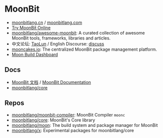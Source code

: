 # MoonBit

- [moonbitlang.cn](https://www.moonbitlang.cn/) / 
  [moonbitlang.com](https://www.moonbitlang.com/)
- [Try MoonBit Online](https://try.moonbitlang.com/)
- [moonbitlang/awesome-moonbit](https://github.com/moonbitlang/awesome-moonbit):
  A curated collection of awesome MoonBit tools, frameworks, libraries and articles.
- 中文论坛: [TaoLun](https://taolun.moonbitlang.com/) /
  English Discourse: [discuss](https://discuss.moonbitlang.com/)
- [mooncakes.io](https://mooncakes.io/):
  The centralized MoonBit package management platform.
- [Moon Build Dashboard](https://moonbitlang.github.io/moon-build-dashboard/)

## Docs

- [MoonBit 文档](https://docs.moonbitlang.cn/) /
  [MoonBit Documentation](https://docs.moonbitlang.com/en/)
- [moonbitlang/core](https://mooncakes.io/docs/#/moonbitlang/core/)


## Repos

- [moonbitlang/moonbit-compiler](https://github.com/moonbitlang/moonbit-compiler): MoonBit Compiler `moonc`
- [moonbitlang/core](https://github.com/moonbitlang/core):
  MoonBit's Core library
- [moonbitlang/moon](https://github.com/moonbitlang/moon):
  The build system and package manager for MoonBit
- [moonbitlang/x](https://github.com/moonbitlang/x):
  Experimental packages for moonbitlang/core
